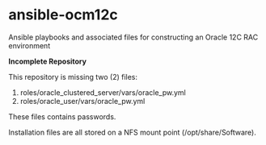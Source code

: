 # ansible-ocm12c
Ansible playbooks and associated files for constructing an Oracle 12C RAC environment 

**Incomplete Repository**

This repository is missing two (2) files:
1. roles/oracle_clustered_server/vars/oracle_pw.yml
1. roles/oracle_user/vars/oracle_pw.yml

These files contains passwords.

Installation files are all stored on a NFS mount point (/opt/share/Software).
